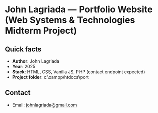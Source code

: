 # John Lagriada — Portfolio Website (Web Systems & Technologies Midterm Project)
## Quick facts
- **Author**: John Lagriada
- **Year**: 2025
- **Stack**: HTML, CSS, Vanilla JS, PHP (contact endpoint expected)
- **Project folder**: c:\xampp\htdocs\port

## Contact 
- Email: johnlagriada@gmail.com


